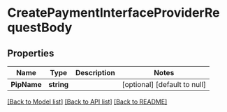 # CreatePaymentInterfaceProviderRequestBody

## Properties
Name | Type | Description | Notes
------------ | ------------- | ------------- | -------------
**PipName** | **string** |  | [optional] [default to null]

[[Back to Model list]](../README.md#documentation-for-models) [[Back to API list]](../README.md#documentation-for-api-endpoints) [[Back to README]](../README.md)

